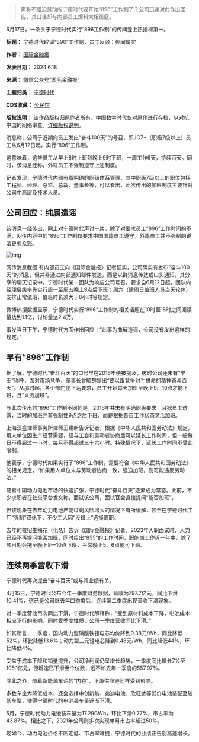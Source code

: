 
> 声称不强迫劳动的宁德时代要开始“896”工作制了？公司迅速对此作出回应，其口径却与内部员工爆料大相径庭。


6月17日，一条关于宁德时代实行“896工作制”的传闻登上热搜榜第一。




**标题：** 宁德时代辟谣“896”工作制，员工反驳：传闻属实  

**作者：** [国际金融报](https://chinadigitaltimes.net/space/国际金融报)  

**发表日期：** 2024.6.18  

**来源：** [微信公众号“国际金融报”](https://web.archive.org/web/20240618143422/https://mp.weixin.qq.com/s/hjNMcw3h1kiopj4-Bcp-xQ)  

**主题归类：** [宁德时代](https://chinadigitaltimes.net/space/宁德时代)  

**CDS收藏：** [公民馆](https://chinadigitaltimes.net/space/%E5%85%AC%E6%B0%91%E9%A6%86)  

**版权说明：** 该作品版权归原作者所有。中国数字时代仅对原作进行存档，以对抗中国的网络审查。[详细版权说明](https://chinadigitaltimes.net/chinese/copyright)。


消息称，公司于近期向员工发出“奋斗100天”的号召，即JG7+（职级7级以上）员工从6月12日起，实行“896”工作制。


这意味着，这些员工从早上8时上班到晚上9时下班，一周工作6天，持续百天。同时，该消息还称，外籍员工不强制遵守上述制度。


记者发现，宁德时代内部有着明确的职级体系管理，其中职级7级以上的职位包括工程师、经理、总监、总裁、董事长等，可以看出，此次传出的加班制度主要针对公司中高层及技术人员。


公司回应：纯属造谣
---------


该消息一经传出，网上对宁德时代声讨一片，除了对要求员工“896”工作时间的不满，网传内容中的“896”工作制仅要求中国国籍员工遵守，外籍员工并不强制的说法更引众怒。


![img](https://chinadigitaltimes.net/chinese/files/2024/06/post-709066-66719b56646ee.)


网传消息截图
有内部员工向《国际金融报》记者证实，公司确实有发布“奋斗100天”的消息，但并非通过内部通知邮件发送，而是以群消息传达或口头通知。其分享的聊天记录中，宁德时代某一团队为响应公司号召，要求自6月12日起，团队内经理层级率先实行周一至周五晚上9点后下班；周六（除周日值班人员当天轮休）安排正常值班，值班时长须大于8小时等规定。


微博热搜数据显示，宁德时代实行“896”工作制的相关话题在10时至18时之间阅读量达到1.1亿，讨论量达2.4万。


事发当日下午，宁德时代方面作出回应：“此事为曲解造谣，公司没有发出这样的规定。”


早有“896”工作制
----------


据了解，宁德时代“奋斗百天”的口号早在2016年便被提及，彼时公司还未有“宁王”称呼，面对市场竞争，董事长曾毓群提出“要以跟竞争对手拼命的精神奋斗百天”。从那时起，各个部门便下达要求，员工开始每天加班至晚上9、10点才能下班，且“义务加班”。


与此次传出的“896”工作制不同的是，2016年并未有明确职级要求，且据员工透露，当时的加班并非强制性9点之后下班，而是根据各自工作状态灵活加班。


上海汉盛律师事务所律师王建新告诉记者，根据《中华人民共和国劳动法》规定，用人单位因生产经营需要，经与工会和劳动者协商后可以延长工作时间，但一般每日不得超过一小时，每月不得超过三十六小时。特殊情况下，延长工作时间不受此限制。


他表示，宁德时代如果实行了“896”工作制，需要符合《中华人民共和国劳动法》的相关规定，“如果用人单位未与劳动者协商一致，强迫加班，则可能违反劳动法。”


随着中国动力电池市场的快速扩张，宁德时代“奋斗百天”逐渐成为常态。此前，不少求职者在社交平台发文称，面试该公司，面试官会直接提问“能否加班”。


但该现象在去年动力电池产能过剩风险增大的情况下有所缓解，甚至在宁德时代工厂“强制”双休下，不少工人因“没班上”选择离职。


去年的校招生梅花（化名）告诉《国际金融报》记者，2023年入职面试时，人力已经不再提问能否加班，同时给出“855”的工作时间，职能岗工作近一年中，除了项目期会拖至晚上8—10点下班，平常晚上5、6点便可下班。


连续两季营收下滑
--------


宁德时代再次提出“奋斗百天”或与其业绩有关。


4月15日，宁德时代公布今年一季度财务数据，营收为797.7亿元，同比下滑10.41%，这已是公司继去年四季度后，连续第二季度出现营收下滑现象。


对一季度营收再次同比下滑，宁德时代解释称，“受到原材料成本下降，电池成本相应下行的影响，同时受季度性质，公司一季度营收同比下滑。”


如其所言，一季度，国内动力型磷酸铁锂电芯均价降到0.38元/Wh，同比降低52%，环比降低13.6%；动力型三元锂电芯降到0.48元/Wh，同比降低44%，环比降低4%。


受益于成本下降和销量提升，公司净利润仍呈增长趋势，一季度同比增长7%至105.1亿元，但增速已下滑至个位数，远不如去年一季度的557.97%。


除此之外，随着新能源车企的“内卷”，下游供应链同样受到影响。


多数车企为降低成本，还会选择中创新航、弗迪电池、欣旺达等低价电池装配至较低车型，使得宁德时代的电池装车量逐渐下滑。


5月，宁德时代动力电池装车量为17.29GWh，环比下滑0.77%，市占率为43.87%。相比之下，2021年公司则多次实现单月市占率超过50%。


现如今，动力电池价格不断走低、市占率难提，宁德时代的业绩正告别高速增长。

